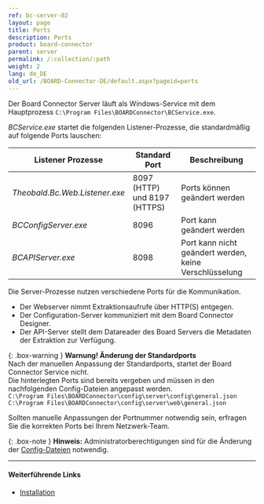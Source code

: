 ```yaml
---
ref: bc-server-02
layout: page
title: Ports
description: Ports
product: board-connector
parent: server
permalink: /:collection/:path
weight: 2
lang: de_DE
old_url: /BOARD-Connector-DE/default.aspx?pageid=ports
---
```

Der Board Connector Server läuft als Windows-Service mit dem Hauptprozess `C:\Program Files\BOARDConnector\BCService.exe`. 

*BCService.exe* startet die folgenden Listener-Prozesse, die standardmäßig auf folgende Ports lauschen:

Listener Prozesse| Standard Port | Beschreibung
------------ | ------------- | -------------
*Theobald.Bc.Web.Listener.exe* | 8097 (HTTP) und 8197 (HTTPS) | Ports können geändert werden
*BCConfigServer.exe* | 8096 | Port kann geändert werden
*BCAPIServer.exe* | 8098 | Port kann nicht geändert werden, keine Verschlüsselung

Die Server-Prozesse nutzen verschiedene Ports für die Kommunikation. 
- Der Webserver nimmt Extraktionsaufrufe über HTTP(S) entgegen. 
- Der Configuration-Server kommuniziert mit dem Board Connector Designer.
- Der API-Server stellt dem Datareader des Board Servers die Metadaten der Extraktion zur Verfügung.

{: .box-warning }
**Warnung! Änderung der Standardports**<br>
Nach der manuellen Anpassung der Standardports, startet der Board Connector Service nicht.<br>
Die hinterlegten Ports sind bereits vergeben und müssen in den nachfolgenden Config-Dateien angepasst werden.<br>
`C:\Program Files\BOARDConnector\config\server\config\general.json`<br>
`C:\Program Files\BOARDConnector\config\server\web\general.json`

Sollten manuelle Anpassungen der Portnummer notwendig sein, erfragen Sie die korrekten Ports bei Ihrem Netzwerk-Team.

{: .box-note }
**Hinweis:** Administratorberechtigungen sind für die Änderung der [Config-Dateien](../einfuehrung/installation-und-update#dateien-des-programmverzeichnisses) notwendig.

*****
#### Weiterführende Links
 - [Installation](../einfuehrung/installation-und-update)

